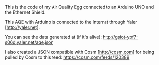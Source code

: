 This is the code of my Air Quality Egg connected to an Arduino UNO and the Ethernet Shield.

This AQE with Arduino is connected to the Internet through Yaler [http://yaler.net].

You can see the data generated at (if it's alive): http://gsiot-ypf7-s06d.yaler.net/aqe.json

I also created a JSON compatible with Cosm [http://cosm.com] for being pulled by Cosm to this feed: https://cosm.com/feeds/120389
